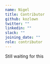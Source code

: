 ```yaml
---
name: Nigel
title: Contributor
github: kozlown
twitter: ""
linkedin: ""
slack: ""
joining_date: ""
role: contributor
---
```


Still waiting for this
